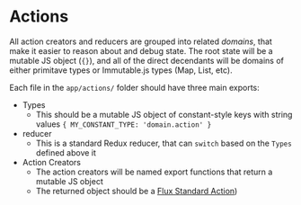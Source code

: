 # Actions

All action creators and reducers are grouped into related *domains*, that make it
easier to reason about and debug state. The root state will be a mutable JS object
(`{}`), and all of the direct decendants will be domains of either primitave types
or Immutable.js types (Map, List, etc).

Each file in the `app/actions/` folder should have three main exports:
* Types
  * This should be a mutable JS object of constant-style keys with string values
    `{ MY_CONSTANT_TYPE: 'domain.action' }`
* reducer
  * This is a standard Redux reducer, that can `switch` based on the `Types` defined above it
* Action Creators
  * The action creators will be named export functions that return a mutable JS object
  * The returned object should be a [Flux Standard Action](https://github.com/acdlite/flux-standard-action))
